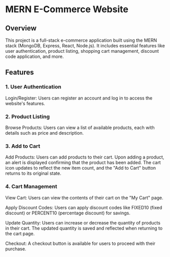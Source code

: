 # MERN E-Commerce Website
## Overview
This project is a full-stack e-commerce application built using the MERN stack (MongoDB, Express, React, Node.js). It includes essential features like user authentication, product listing, shopping cart management, discount code application, and more.

## Features
### 1. User Authentication
Login/Register: Users can register an account and log in to access the website's features.
### 2. Product Listing
Browse Products: Users can view a list of available products, each with details such as price and description.
### 3. Add to Cart
Add Products: Users can add products to their cart. Upon adding a product, an alert is displayed confirming that the product has been added. The cart icon updates to reflect the new item count, and the "Add to Cart" button returns to its original state.
### 4. Cart Management
View Cart: Users can view the contents of their cart on the "My Cart" page.

Apply Discount Codes: Users can apply discount codes like FIXED10 (fixed discount) or PERCENT10 (percentage discount) for savings.

Update Quantity: Users can increase or decrease the quantity of products in their cart. The updated quantity is saved and reflected when returning to the cart page.

Checkout: A checkout button is available for users to proceed with their purchase.
